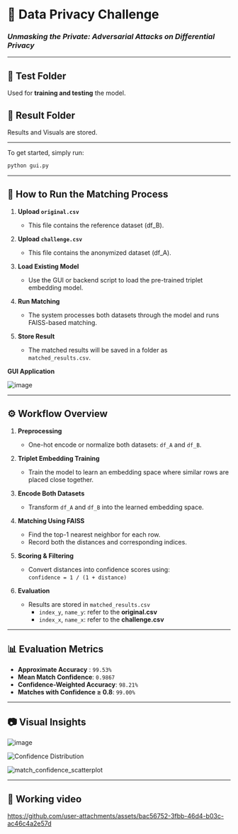 # 🔐 Data Privacy Challenge  
### *Unmasking the Private: Adversarial Attacks on Differential Privacy*

---

## 📂 Test Folder  
Used for **training and testing** the model.

## 📂 Result Folder 
Results and Visuals are stored.

---
To get started, simply run:  
```bash
python gui.py
```

---

## 🚀 How to Run the Matching Process

1. **Upload `original.csv`**  
   - This file contains the reference dataset (df_B).

2. **Upload `challenge.csv`**  
   - This file contains the anonymized dataset (df_A).

3. **Load Existing Model**  
   - Use the GUI or backend script to load the pre-trained triplet embedding model.

4. **Run Matching**  
   - The system processes both datasets through the model and runs FAISS-based matching.

5. **Store Result**  
   - The matched results will be saved in a folder as `matched_results.csv`.

**GUI Application** 

![image](https://github.com/user-attachments/assets/81617c6e-2a1d-4f3e-b7d9-500044ebf3df)

---

## ⚙️ Workflow Overview

1. **Preprocessing**  
   - One-hot encode or normalize both datasets: `df_A` and `df_B`.

2. **Triplet Embedding Training**  
   - Train the model to learn an embedding space where similar rows are placed close together.

3. **Encode Both Datasets**  
   - Transform `df_A` and `df_B` into the learned embedding space.

4. **Matching Using FAISS**  
   - Find the top-1 nearest neighbor for each row.  
   - Record both the distances and corresponding indices.

5. **Scoring & Filtering**  
   - Convert distances into confidence scores using:  
     `confidence = 1 / (1 + distance)`

6. **Evaluation**  
   - Results are stored in `matched_results.csv`  
     - `index_y`, `name_y`: refer to the **original.csv**  
     - `index_x`, `name_x`: refer to the **challenge.csv**

---

## 📊 Evaluation Metrics

- **Approximate Accuracy** : `99.53%`  
- **Mean Match Confidence**: `0.9867`  
- **Confidence-Weighted Accuracy**: `98.21%`  
- **Matches with Confidence ≥ 0.8**: `99.00%`  

---

## 📷 Visual Insights  

![image](https://github.com/user-attachments/assets/d0a169aa-eddb-4dfe-8887-c2daaf9ed937)

![Confidence Distribution](https://github.com/user-attachments/assets/908a3eb4-dcf9-47b6-9b01-4fcdef46571d)

![match_confidence_scatterplot](https://github.com/user-attachments/assets/27d35f5e-6b10-4897-be07-00b857baee5a)


---
## 🎥 Working video



https://github.com/user-attachments/assets/bac56752-3fbb-46d4-b03c-ac46c4a2e57d

